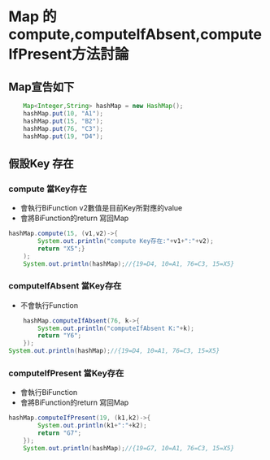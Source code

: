 # Map 的compute,computeIfAbsent,computeIfPresent方法討論
## Map宣告如下
```java
	Map<Integer,String> hashMap = new HashMap();
	hashMap.put(10, "A1");
	hashMap.put(15, "B2");
	hashMap.put(76, "C3");
	hashMap.put(19, "D4");
```
## 假設Key 存在
### compute 當Key存在
* 會執行BiFunction v2數值是目前Key所對應的value 
* 會將BiFunction的return 寫回Map
```java
hashMap.compute(15, (v1,v2)->{
	    System.out.println("compute Key存在:"+v1+":"+v2);
	    return "X5";}
	);
	System.out.println(hashMap);//{19=D4, 10=A1, 76=C3, 15=X5}
```
### computeIfAbsent 當Key存在 
* 不會執行Function 
```java
	hashMap.computeIfAbsent(76, k->{
	    System.out.println("computeIfAbsent K:"+k);
	    return "Y6";
	});
System.out.println(hashMap);//{19=D4, 10=A1, 76=C3, 15=X5}	
```
###  computeIfPresent 當Key存在
* 會執行BiFunction 
* 會將BiFunction的return 寫回Map	
```java
hashMap.computeIfPresent(19, (k1,k2)->{
	    System.out.println(k1+":"+k2);
	    return "G7";
	});
	System.out.println(hashMap);//{19=G7, 10=A1, 76=C3, 15=X5}
```